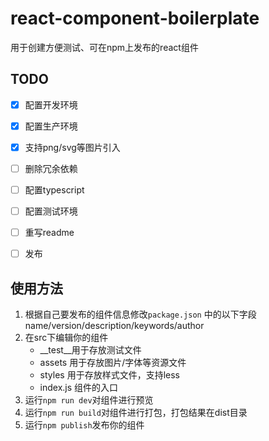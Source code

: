 # react-component-boilerplate
用于创建方便测试、可在npm上发布的react组件

## TODO
- [x] 配置开发环境
- [x] 配置生产环境
- [x] 支持png/svg等图片引入
- [ ] 删除冗余依赖
- [ ] 配置typescript
- [ ] 配置测试环境
- [ ] 重写readme
- [ ] 发布


## 使用方法
1. 根据自己要发布的组件信息修改`package.json` 中的以下字段
    name/version/description/keywords/author
2. 在src下编辑你的组件
    - __test__用于存放测试文件
    - assets 用于存放图片/字体等资源文件
    - styles 用于存放样式文件，支持less
    - index.js 组件的入口
3. 运行`npm run dev`对组件进行预览
4. 运行`npm run build`对组件进行打包，打包结果在dist目录
5. 运行`npm publish`发布你的组件

